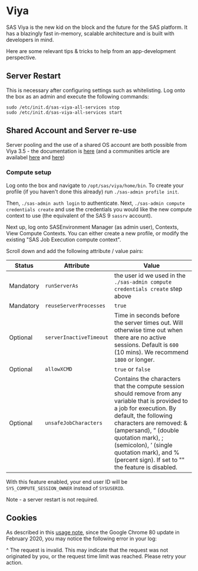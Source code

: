 Viya
====================

SAS Viya is the new kid on the block and the future for the SAS platform. It has a blazingly fast in-memory, scalable architecture and is built with developers in mind.

Here are some relevant tips & tricks to help from an app-development perspective.

## Server Restart

This is necessary after configuring settings such as whitelisting.
Log onto the box as an admin and execute the following commands:

```
sudo /etc/init.d/sas-viya-all-services stop
sudo /etc/init.d/sas-viya-all-services start
```

## Shared Account and Server re-use

Server pooling and the use of a shared OS account are both possible from Viya 3.5 - the documentation is [here](https://go.documentation.sas.com/?cdcId=calcdc&cdcVersion=3.5&docsetId=calcontexts&docsetTarget=n1hjn8eobk5pyhn1wg3ja0drdl6h.htm&locale=en) (and a communities article are availabel [here](https://communities.sas.com/t5/SAS-Communities-Library/SAS-Viya-3-5-Compute-Server-Service-Accounts/ta-p/620992) and [here](https://communities.sas.com/t5/SAS-Communities-Library/SAS-Viya-3-5-SAS-Studio-and-SAS-Compute-Server-non-functional/ta-p/616617))

### Compute setup

Log onto the box and navigate to `/opt/sas/viya/home/bin`.  To create your profile (if you haven't done this already) run `./sas-admin profile init`.

Then, `./sas-admin auth login` to authenticate.  Next, `./sas-admin compute credentials create` and use the credentials you would like the new compute context to use (the equivalent of the SAS 9 `sassrv` account).

Next up, log onto SASEnvironment Manager (as admin user), Contexts, View Compute Contexts.  You can either create a new profile, or modify the existing "SAS Job Execution compute context".

Scroll down and add the following attribute / value pairs:

|Status|Attribute|Value|
|--|---|---|
|Mandatory|`runServerAs`|the user id we used in the `./sas-admin compute credentials create`  step above|
|Mandatory|`reuseServerProcesses`|`true`|
|Optional|`serverInactiveTimeout`|Time in seconds before the server times out.  Will otherwise time out when there are no active sessions.  Default is `600` (10 mins).  We recommend `1800` or longer.|
|Optional|`allowXCMD`|`true` or `false`|
|Optional|`unsafeJobCharacters`|Contains the characters that the compute session should remove from any variable that is provided to a job for execution. By default, the following characters are removed: & (ampersand), ” (double quotation mark), ; (semicolon), ’ (single quotation mark), and % (percent sign). If set to "" the feature is disabled.|

With this feature enabled, your end user ID will be `SYS_COMPUTE_SESSION_OWNER` instead of `SYSUSERID`.

Note - a server restart is not required.


## Cookies
As described in this [usage note](http://support.sas.com/kb/65/548.html), since the Google Chrome 80 update in February 2020, you may notice the following error in your log:

^ The request is invalid. This may indicate that the request was not originated by you, or the request time limit was reached. Please retry your action.

<meta name="description" content="Tips & Tricks for building apps - working with SAS Viya">